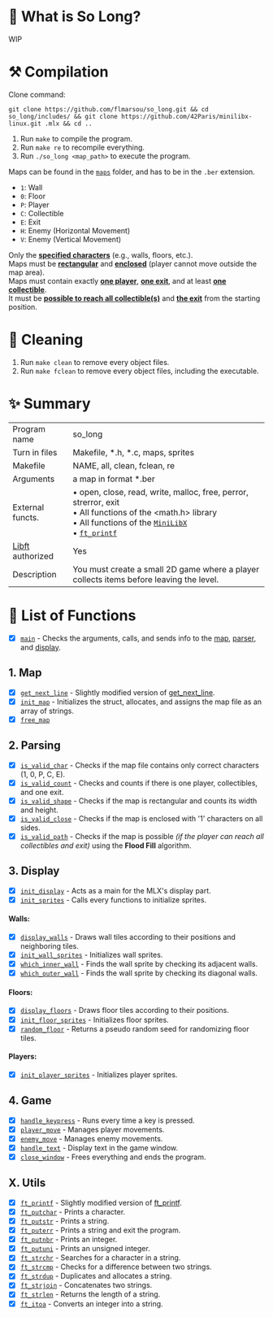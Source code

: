 # 🦊 What is So Long?

WIP

# ⚒️ Compilation

Clone command:
```
git clone https://github.com/flmarsou/so_long.git && cd so_long/includes/ && git clone https://github.com/42Paris/minilibx-linux.git .mlx && cd ..
```

1. Run `make` to compile the program.
2. Run `make re` to recompile everything.
3. Run `./so_long <map_path>` to execute the program.

Maps can be found in the [`maps`](https://github.com/flmarsou/so_long/tree/main/maps) folder, and has to be in the `.ber` extension.
- `1`: Wall
- `0`: Floor
- `P`: Player
- `C`: Collectible
- `E`: Exit
- `H`: Enemy (Horizontal Movement)
- `V`: Enemy (Vertical Movement)

Only the <ins>**specified characters**</ins> (e.g., walls, floors, etc.). \
Maps must be <ins>**rectangular**</ins> and <ins>**enclosed**</ins> (player cannot move outside the map area). \
Maps must contain exactly <ins>**one player**</ins>, <ins>**one exit**</ins>, and at least <ins>**one collectible**</ins>. \
It must be <ins>**possible to reach all collectible(s)**</ins> and <ins>**the exit**</ins> from the starting position.

# 🧼 Cleaning

1. Run `make clean` to remove every object files.
2. Run `make fclean` to remove every object files, including the executable.

# ✨ Summary

|     |     |
| --- | --- |
| Program name | so_long |
| Turn in files | Makefile, *.h, *.c, maps, sprites |
| Makefile | NAME, all, clean, fclean, re |
| Arguments | a map in format *.ber |
| External functs. | • open, close, read, write, malloc, free, perror, strerror, exit <br> • All functions of the <math.h> library <br> • All functions of the [`MiniLibX`](https://github.com/42Paris/minilibx-linux) <br> • [`ft_printf`](https://github.com/flmarsou/ft_printf)|
| [Libft](https://github.com/flmarsou/libft) authorized | Yes |
| Description | You must create a small 2D game where a player collects items before leaving the level. |

# 📑 List of Functions

- [x] [`main`](https://github.com/flmarsou/push_swap/blob/main/src/main.c) - Checks the arguments, calls, and sends info to the [map](https://github.com/flmarsou/so_long/tree/main/src/map), [parser](https://github.com/flmarsou/so_long/tree/main/src/parser), and [display](https://github.com/flmarsou/so_long/tree/main/src/display).

## 1. Map
- [x] [`get_next_line`](https://github.com/flmarsou/so_long/blob/main/src/map/get_next_line.c) - Slightly modified version of [get_next_line](https://github.com/flmarsou/get_next_line).
- [x] [`init_map`](https://github.com/flmarsou/so_long/blob/main/src/map/init_map.c) - Initializes the struct, allocates, and assigns the map file as an array of strings.
- [x] [`free_map`](https://github.com/flmarsou/so_long/blob/main/src/map/free_map.c)

## 2. Parsing
- [x] [`is_valid_char`](https://github.com/flmarsou/so_long/blob/main/src/parser/is_valid_char.c) - Checks if the map file contains only correct characters (1, 0, P, C, E).
- [x] [`is_valid_count`](https://github.com/flmarsou/so_long/blob/main/src/parser/is_valid_count.c) - Checks and counts if there is one player, collectibles, and one exit.
- [x] [`is_valid_shape`](https://github.com/flmarsou/so_long/blob/main/src/parser/is_valid_shape.c) - Checks if the map is rectangular and counts its width and height.
- [x] [`is_valid_close`](https://github.com/flmarsou/so_long/blob/main/src/parser/is_valid_close.c) - Checks if the map is enclosed with '1' characters on all sides.
- [x] [`is_valid_path`](https://github.com/flmarsou/so_long/blob/main/src/parser/is_valid_path.c) - Checks if the map is possible *(if the player can reach all collectibles and exit)* using the **Flood Fill** algorithm.

## 3. Display
- [x] [`init_display`](https://github.com/flmarsou/so_long/blob/main/src/display/init_display.c) - Acts as a main for the MLX's display part.
- [x] [`init_sprites`](https://github.com/flmarsou/so_long/blob/main/src/display/init_sprites.c) - Calls every functions to initialize sprites.
#### Walls:
- [x] [`display_walls`](https://github.com/flmarsou/so_long/blob/main/src/display/walls/display_walls.c) - Draws wall tiles according to their positions and neighboring tiles.
- [x] [`init_wall_sprites`](https://github.com/flmarsou/so_long/blob/main/src/display/walls/init_wall_sprites.c) - Initializes wall sprites.
- [x] [`which_inner_wall`](https://github.com/flmarsou/so_long/blob/main/src/display/walls/which_inner_wall.c) - Finds the wall sprite by checking its adjacent walls.
- [x] [`which_outer_wall`](https://github.com/flmarsou/so_long/blob/main/src/display/walls/which_outer_wall.c) - Finds the wall sprite by checking its diagonal walls.
#### Floors:
- [x] [`display_floors`](https://github.com/flmarsou/so_long/blob/main/src/display/floors/display_floors.c) - Draws floor tiles according to their positions.
- [x] [`init_floor_sprites`](https://github.com/flmarsou/so_long/blob/main/src/display/floors/init_floor_sprites.c) - Initializes floor sprites.
- [x] [`random_floor`](https://github.com/flmarsou/so_long/blob/main/src/display/floors/random_floor.c) - Returns a pseudo random seed for randomizing floor tiles.
#### Players:
- [x] [`init_player_sprites`](https://github.com/flmarsou/so_long/blob/main/src/display/players/init_player_sprites.c) - Initializes player sprites.

## 4. Game
- [x] [`handle_keypress`](https://github.com/flmarsou/so_long/blob/main/src/game/handle_keypress.c) - Runs every time a key is pressed.
- [x] [`player_move`](https://github.com/flmarsou/so_long/blob/main/src/game/player_move.c) - Manages player movements.
- [x] [`enemy_move`](https://github.com/flmarsou/so_long/blob/main/src/game/enemy_move.c) - Manages enemy movements.
- [x] [`handle_text`](https://github.com/flmarsou/so_long/blob/main/src/game/handle_text.c) - Display text in the game window.
- [x] [`close_window`](https://github.com/flmarsou/so_long/blob/main/src/game/close_window.c) - Frees everything and ends the program.

## X. Utils
- [x] [`ft_printf`](https://github.com/flmarsou/so_long/blob/main/src/utils/ft_printf.c) - Slightly modified version of [ft_printf](https://github.com/flmarsou/ft_printf).
- [x] [`ft_putchar`](https://github.com/flmarsou/so_long/blob/main/src/utils/ft_putchar.c) - Prints a character.
- [x] [`ft_putstr`](https://github.com/flmarsou/so_long/blob/main/src/utils/ft_putstr.c) - Prints a string.
- [x] [`ft_puterr`](https://github.com/flmarsou/so_long/blob/main/src/utils/ft_puterr.c) - Prints a string and exit the program.
- [x] [`ft_putnbr`](https://github.com/flmarsou/so_long/blob/main/src/utils/ft_putnbr.c) - Prints an integer.
- [x] [`ft_putuni`](https://github.com/flmarsou/so_long/blob/main/src/utils/ft_putuni.c) - Prints an unsigned integer.
- [x] [`ft_strchr`](https://github.com/flmarsou/so_long/blob/main/src/utils/ft_strchr.c) - Searches for a character in a string.
- [x] [`ft_strcmp`](https://github.com/flmarsou/so_long/blob/main/src/utils/ft_strcmp.c) - Checks for a difference between two strings.
- [x] [`ft_strdup`](https://github.com/flmarsou/so_long/blob/main/src/utils/ft_strdup.c) - Duplicates and allocates a string.
- [x] [`ft_strjoin`](https://github.com/flmarsou/so_long/blob/main/src/utils/ft_strjoin.c) - Concatenates two strings.
- [x] [`ft_strlen`](https://github.com/flmarsou/so_long/blob/main/src/utils/ft_strlen.c) - Returns the length of a string.
- [x] [`ft_itoa`](https://github.com/flmarsou/so_long/blob/main/src/utils/ft_itoa.c) - Converts an integer into a string.
